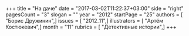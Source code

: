 +++
title = "На даче"
date = "2017-03-02T11:22:37+03:00"
side = "right"
pagesCount = "3"
slogan = ""
year = "2012"
startPage = "25"
authors = [ "Борис Дружинин",]
issues = [ "2012_11",]
illustrators = [ "Артём Костюкевич",]
month = "11"
rubrics = [ "Детективные истории",]
+++
